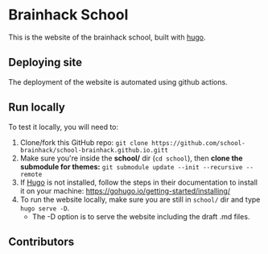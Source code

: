# Brainhack School
This is the website of the brainhack school, built with [hugo](https://gohugo.io/). 

## Deploying site
The deployment of the website is automated using github actions. 

## Run locally 
To test it locally, you will need to:
1. Clone/fork this GitHub repo: `git clone https://github.com/school-brainhack/school-brainhack.github.io.gitt`
1. Make sure you're inside the **school/** dir (`cd school`), then **clone the submodule for themes:** `git submodule update --init --recursive --remote`
1. If [Hugo](https://gohugo.io/) is not installed, follow the steps in their documentation to install it on your machine: https://gohugo.io/getting-started/installing/
1. To run the website locally, make sure you are still in `school/` dir and type `hugo serve -D`.
   - The -D option is to serve the website including the draft .md files.
   

## Contributors

<!-- ALL-CONTRIBUTORS-LIST:START - Do not remove or modify this section -->
<!-- prettier-ignore-start -->
<!-- markdownlint-disable -->

<!-- markdownlint-restore -->
<!-- prettier-ignore-end -->

<!-- ALL-CONTRIBUTORS-LIST:END -->
